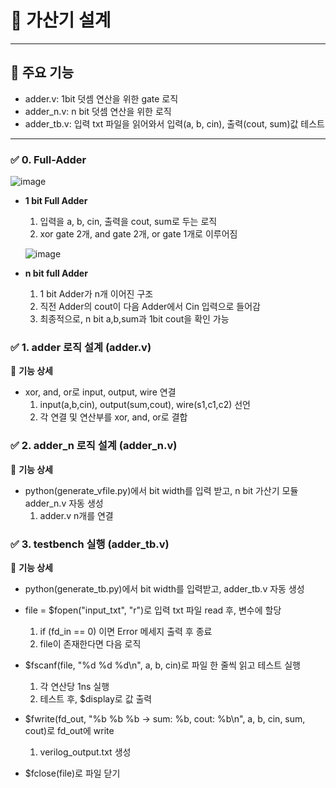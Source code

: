 # 📌 가산기 설계
---
## 🚀 주요 기능
  - adder.v: 1bit 덧셈 연산을 위한 gate 로직
  - adder_n.v: n bit 덧셈 연산을 위한 로직
  - adder_tb.v: 입력 txt 파일을 읽어와서 입력(a, b, cin), 출력(cout, sum)값 테스트
---

### ✅ 0. Full-Adder
![image](https://github.com/user-attachments/assets/7d655f46-7c9b-4b12-8a2e-0887b21b427e)
- **1 bit Full Adder**
  
  1. 입력을 a, b, cin, 출력을 cout, sum로 두는 로직
  2. xor gate 2개, and gate 2개, or gate 1개로 이루어짐

  ![image](https://github.com/user-attachments/assets/b08636ae-9234-4328-8e3d-5c0ceb111eef)
- **n bit full Adder**

  1. 1 bit Adder가 n개 이어진 구조
  2. 직전 Adder의 cout이 다음 Adder에서 Cin 입력으로 들어감
  3. 최종적으로, n bit a,b,sum과 1bit cout을 확인 가능 
  
### ✅ 1. adder 로직 설계 (adder.v)
📌 **기능 상세**

  - xor, and, or로 input, output, wire 연결
    1. input(a,b,cin), output(sum,cout), wire(s1,c1,c2) 선언
    2. 각 연결 및 연산부를 xor, and, or로 결합

### ✅ 2. adder_n 로직 설계 (adder_n.v)
📌 **기능 상세**

  - python(generate_vfile.py)에서 bit width를 입력 받고, n bit 가산기 모듈 adder_n.v 자동 생성
    1. adder.v n개를 연결
    

    
### ✅ 3. testbench 실행 (adder_tb.v)
📌 **기능 상세**
  - python(generate_tb.py)에서 bit width를 입력받고, adder_tb.v 자동 생성
    
  - file = $fopen("input_txt", "r")로 입력 txt 파일 read 후, 변수에 할당
    1. if (fd_in == 0) 이면 Error 메세지 출력 후 종료
    2. file이 존재한다면 다음 로직
   
  - $fscanf(file, "%d %d %d\n", a, b, cin)로 파일 한 줄씩 읽고 테스트 실행
    1. 각 연산당 1ns 실행
    2. 테스트 후, $display로 값 출력

  - $fwrite(fd_out, "%b %b %b -> sum: %b, cout: %b\n", a, b, cin, sum, cout)로 fd_out에 write
    1. verilog_output.txt 생성
    
  - $fclose(file)로 파일 닫기


